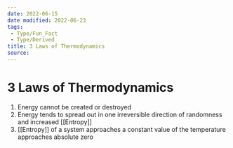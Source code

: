 ```yaml
---
date: 2022-06-15
date modified: 2022-06-23
tags:
 - Type/Fun_Fact
 - Type/Derived
title: 3 Laws of Thermodynamics
source: 
---
```


# 3 Laws of Thermodynamics
1. Energy cannot be created or destroyed
2. Energy tends to spread out in one irreversible direction of randomness and increased [[Entropy]]
3. [[Entropy]] of a system approaches a constant value of the temperature approaches absolute zero